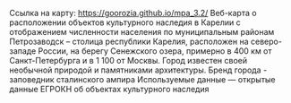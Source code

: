 Ссылка на карту: https://goorozia.github.io/mpa_3.2/
Веб-карта о расположении объектов культурного наследия в Карелии с отображением численности населения по муниципальным районам
Петрозаводск – столица республики Карелия, расположен на северо-западе России, на берегу Сенежского озера, примерно в 400 км от Санкт-Петербурга и в 1 100 от Москвы. Город известен своей необычной природой и памятниками архитектуры. Бренд города - заповедник сталинского ампира
Используемые данные — открытые данные ЕГРОКН об объектах культурного наследия
 
